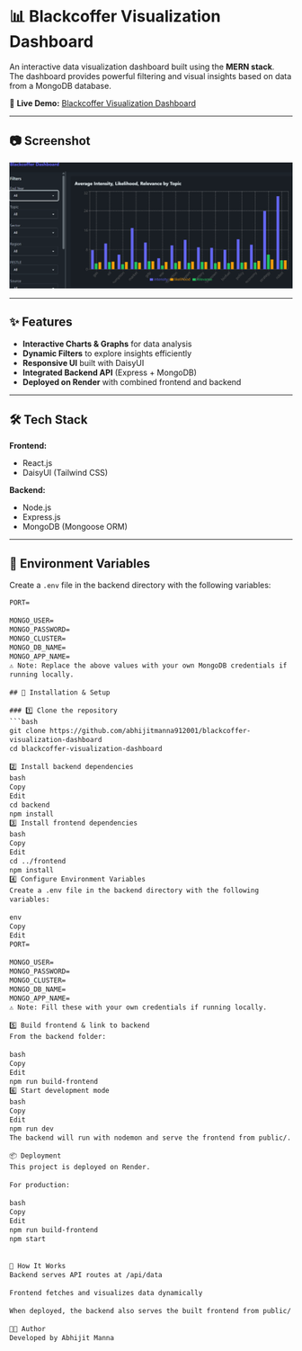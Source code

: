 # 📊 Blackcoffer Visualization Dashboard

An interactive data visualization dashboard built using the **MERN stack**.  
The dashboard provides powerful filtering and visual insights based on data from a MongoDB database.

🚀 **Live Demo:** [Blackcoffer Visualization Dashboard](https://blackcoffer-visualization-dashboard-yxtm.onrender.com/)

---

## 📷 Screenshot

![Dashboard Preview](./assets/screenshot.png)

---

## ✨ Features

- **Interactive Charts & Graphs** for data analysis
- **Dynamic Filters** to explore insights efficiently
- **Responsive UI** built with DaisyUI
- **Integrated Backend API** (Express + MongoDB)
- **Deployed on Render** with combined frontend and backend

---

## 🛠 Tech Stack

**Frontend:**

- React.js  
- DaisyUI (Tailwind CSS)  

**Backend:**

- Node.js  
- Express.js  
- MongoDB (Mongoose ORM)

---

## 📌 Environment Variables

Create a `.env` file in the backend directory with the following variables:  

```env
PORT=

MONGO_USER=
MONGO_PASSWORD=
MONGO_CLUSTER=
MONGO_DB_NAME=
MONGO_APP_NAME=
⚠️ Note: Replace the above values with your own MongoDB credentials if running locally.

## 🚀 Installation & Setup

### 1️⃣ Clone the repository
```bash
git clone https://github.com/abhijitmanna912001/blackcoffer-visualization-dashboard
cd blackcoffer-visualization-dashboard

2️⃣ Install backend dependencies
bash
Copy
Edit
cd backend
npm install
3️⃣ Install frontend dependencies
bash
Copy
Edit
cd ../frontend
npm install
4️⃣ Configure Environment Variables
Create a .env file in the backend directory with the following variables:

env
Copy
Edit
PORT=

MONGO_USER=
MONGO_PASSWORD=
MONGO_CLUSTER=
MONGO_DB_NAME=
MONGO_APP_NAME=
⚠️ Note: Fill these with your own credentials if running locally.

5️⃣ Build frontend & link to backend
From the backend folder:

bash
Copy
Edit
npm run build-frontend
6️⃣ Start development mode
bash
Copy
Edit
npm run dev
The backend will run with nodemon and serve the frontend from public/.

📦 Deployment
This project is deployed on Render.

For production:

bash
Copy
Edit
npm run build-frontend
npm start


🧠 How It Works
Backend serves API routes at /api/data

Frontend fetches and visualizes data dynamically

When deployed, the backend also serves the built frontend from public/

👨‍💻 Author
Developed by Abhijit Manna
